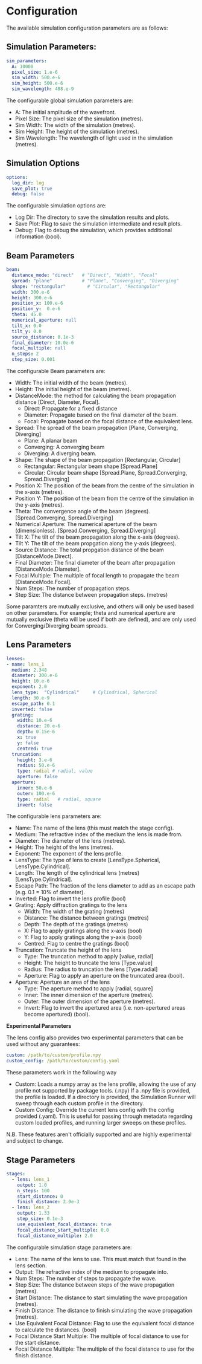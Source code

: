 # Configuration

The available simulation configuration parameters are as follows:

## Simulation Parameters:
```yaml
sim_parameters:
  A: 10000
  pixel_size: 1.e-6 
  sim_width: 500.e-6
  sim_height: 500.e-6
  sim_wavelength: 488.e-9

```
The configurable global simulation parameters are:

- A: The initial amplitude of the wavefront. 
- Pixel Size: The pixel size of the simulation (metres).
- Sim Width: The width of the simulation (metres).
- Sim Height: The height of the simulation (metres).
- Sim Wavelength: The wavelength of light used in the simulation (metres).

## Simulation Options

```yaml
options:
  log_dir: log
  save_plot: true
  debug: false

```

The configurable simulation options are:
- Log Dir: The directory to save the simulation results and plots.
- Save Plot: Flag to save the simulation intermediate and result plots.
- Debug: Flag to debug the simulation, which provides additional information (bool).

## Beam Parameters

```yaml
beam:
  distance_mode: "direct"   # "Direct", "Width", "Focal"
  spread: "plane"           # "Plane", "Converging", "Diverging"
  shape: "rectangular"        # "Circular", "Rectangular"
  width: 300.e-6 
  height: 300.e-6 
  position_x: 100.e-6 
  position_y:  0.e-6
  theta: 45.0 
  numerical_aperture: null 
  tilt_x: 0.0 
  tilt_y: 0.0 
  source_distance: 0.1e-3
  final_diameter: 10.0e-6 
  focal_multiple: null 
  n_steps: 2
  step_size: 0.001

```


The configurable Beam parameters are:

- Width: The initial width of the beam (metres).
- Height: The initial height of the beam (metres).
- DistanceMode: the method for calculating the beam propagation distance [Direct, Diameter, Focal].
  - Direct: Propagate for a fixed distance
  - Diameter: Propagate based on the final diameter of the beam.
  - Focal: Propagate based on the focal distance of the equivalent lens.
- Spread: The spread of the beam propagation [Plane, Converging, Diverging]
  - Plane: A planar beam
  - Converging: A converging beam
  - Diverging: A diverging beam.
- Shape: The shape of the beam propagation [Rectangular, Circular]
  - Rectangular: Rectangular beam shape [Spread.Plane]
  - Circular: Circular beam shape [Spread.Plane, Spread.Converging, Spread.Diverging]
- Position X: The position of the beam from the centre of the simulation in the x-axis (metres).
- Position Y: The position of the beam from the centre of the simulation in the y-axis (metres). 
- Theta: The convergence angle of the beam (degrees). [Spread.Converging, Spread.Diverging] 
- Numerical Aperture: The numerical aperture of the beam (dimensionless). [Spread.Converging, Spread.Diverging] 
- Tilt X: The tilt of the beam propagation along the x-axis (degrees).
- Tilt Y: The tilt of the beam propgation along the y-axis (degrees).
- Source Distance: The total propgation distance of the beam [DistanceMode.Direct].
- Final Diameter: The final diameter of the beam after propagation [DistanceMode.Diameter]. 
- Focal Multiple: The multiple of focal length to propagate the beam [DistanceMode.Focal].
- Num Steps: The number of propagation steps.
- Step Size: The distance between propagation steps. (metres)

Some paramters are mutually exclusive, and others will only be used based on other parameters. For example; theta and numerical aperture are mutually exclusive (theta will be used if both are defined), and are only used for Converging/Diverging beam spreads.

## Lens Parameters

```yaml
lenses:
- name: lens_1
  medium: 2.348 
  diameter: 300.e-6 
  height: 10.e-6 
  exponent: 2.0 
  lens_type:  "Cylindrical"     # Cylindrical, Spherical 
  length: 30.e-9
  escape_path: 0.1
  inverted: false 
  grating: 
    width: 10.e-6 
    distance: 20.e-6 
    depth: 0.15e-6  
    x: true
    y: false
    centred: true
  truncation: 
    height: 3.e-6  
    radius: 50.e-6  
    type: radial # radial, value
    aperture: false
  aperture:
    inner: 50.e-6  
    outer: 100.e-6  
    type: radial   # radial, square
    invert: false
```


The configurable lens parameters are:

- Name: The name of the lens (this must match the stage config).
- Medium: The refractive index of the medium the lens is made from.
- Diameter: The diameter of the lens (metres).
- Height: The height of the lens (metres).
- Exponent: The exponent of the lens profile. 
- LensType: The type of lens to create [LensType.Spherical, LensType.Cylindrical].
- Length: The length of the cylindrical lens (metres) [LensType.Cylindrical].
- Escape Path: The fraction of the lens diameter to add as an escape path (e.g. 0.1 = 10% of diameter).
- Inverted: Flag to invert the lens profile (bool)
- Grating: Apply diffraction gratings to the lens
    - Width: The width of the grating (metres)
    - Distance: The distance between gratings (metres)
    - Depth: The depth of the gratings (metres)
    - X: Flag to apply gratings along the x-axis (bool)
    - Y: Flag to apply gratings along the y-axis (bool)
    - Centred: Flag to centre the gratings (bool)
- Truncation: Truncate the height of the lens
    - Type: The truncation method to apply [value, radial]
    - Height: The height to truncate the lens [Type.value]
    - Radius: The radius to truncation the lens [Type.radial]
    - Aperture: Flag to apply an aperture on the truncated area (bool).
- Aperture: Aperture an area of the lens
    - Type: The aperture method to apply [radial, square]
    - Inner: The inner dimension of the aperture (metres).
    - Outer: The outer dimension of the aperture (metres).
    - Invert: Flag to invert the apertured area (i.e. non-apertured areas become apertured) (bool).


**Experimental Parameters**

The lens config also provides two experimental parameters that can be used without any guarantees:

```yaml
custom: /path/to/custom/profile.npy
custom_config: /path/to/custom/config.yaml
```
These parameters work in the following way
- Custom: Loads a numpy array as the lens profile, allowing the use of any profile not supported by package tools. (.npy) If a .npy file is provided, the profile is loaded. If a directory is provided, the Simulation Runner will sweep through each custom profile in the directory. 
- Custom Config: Override the current lens config with the config provided (.yaml). This is useful for passing through metadata regarding custom loaded profiles, and running larger sweeps on these profiles. 

N.B. These features aren't officially supported and are highly experimental and subject to change.

## Stage Parameters

```yaml
stages:
  - lens: lens_1
    output: 1.0 
    n_steps: 100 
    start_distance: 0
    finish_distance: 2.0e-3 
  - lens: lens_2
    output: 1.33 
    step_size: 0.1e-3 
    use_equivalent_focal_distance: true
    focal_distance_start_multiple: 0.0
    focal_distance_multiple: 2.0 

```

The configurable simulation stage parameters are:

- Lens: The name of the lens to use. This must match that found in the lens section.
- Output: The refractive index of the medium to propagate into. 
- Num Steps: The number of steps to propagate the wave.
- Step Size: The distance between steps of the wave propagation (metres).
- Start Distance: The distance to start simulating the wave propagation (metres).
- Finish Distance: The distance to finish simulating the wave propagation (metres).
- Use Equivalent Focal Distance: Flag to use the equivalent focal distance to calculate the distances. (bool)
- Focal Distance Start Multiple: The multiple of focal distance to use for the start distance. 
- Focal Distance Multiple:  The multiple of the focal distance to use for the finish distance. 
